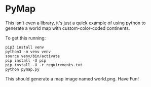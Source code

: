 # PyMap

This isn't even a library, it's just a quick example of using python to generate a world map with custom-color-coded continents.

To get this running:

```shell
pip3 install venv
python3 -m venv venv
source venv/bin/activate
pip install -U pip
pip install -U -r requirements.txt
python pymap.py
```

This should generate a map image named world.png.  Have Fun!
